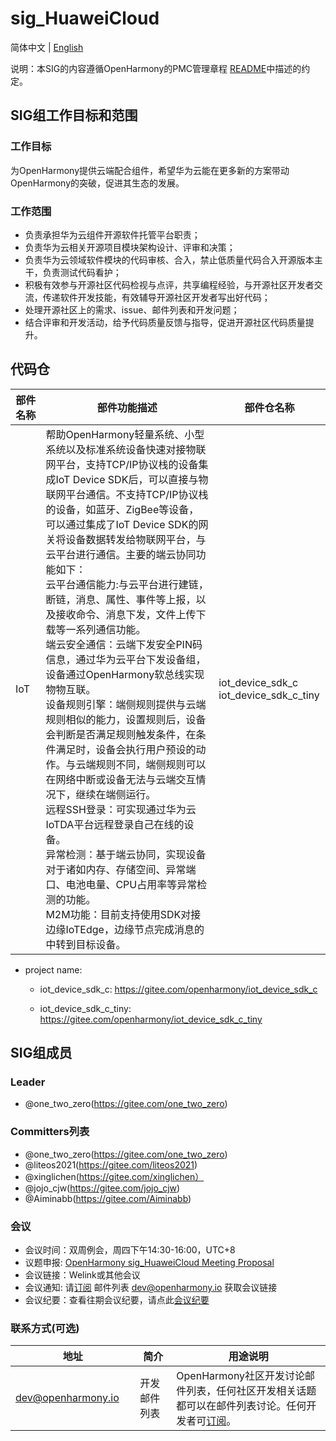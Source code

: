 # sig_HuaweiCloud
简体中文 | [English](./sig_huaweicloud.md)

说明：本SIG的内容遵循OpenHarmony的PMC管理章程 [README](/zh/pmc.md)中描述的约定。

## SIG组工作目标和范围

### 工作目标
为OpenHarmony提供云端配合组件，希望华为云能在更多新的方案带动OpenHarmony的突破，促进其生态的发展。

### 工作范围
- 负责承担华为云组件开源软件托管平台职责；
- 负责华为云相关开源项目模块架构设计、评审和决策；
- 负责华为云领域软件模块的代码审核、合入，禁止低质量代码合入开源版本主干，负责测试代码看护；
- 积极有效参与开源社区代码检视与点评，共享编程经验，与开源社区开发者交流，传递软件开发技能，有效辅导开源社区开发者写出好代码；
- 处理开源社区上的需求、issue、邮件列表和开发问题；
- 结合评审和开发活动，给予代码质量反馈与指导，促进开源社区代码质量提升。

## 代码仓

|部件名称<img width=100/>|部件功能描述<img width=200/>|部件仓名称<img width=100/>|
|---|---|---|
| IoT                      | 帮助OpenHarmony轻量系统、小型系统以及标准系统设备快速对接物联网平台，支持TCP/IP协议栈的设备集成IoT Device SDK后，可以直接与物联网平台通信。不支持TCP/IP协议栈的设备，如蓝牙、ZigBee等设备，可以通过集成了IoT Device SDK的网关将设备数据转发给物联网平台，与云平台进行通信。主要的端云协同功能如下：<br>云平台通信能力:与云平台进行建链，断链，消息、属性、事件等上报，以及接收命令、消息下发，文件上传下载等一系列通信功能。<br>端云安全通信：云端下发安全PIN码信息，通过华为云平台下发设备组，设备通过OpenHarmony软总线实现物物互联。<br>设备规则引擎：端侧规则提供与云端规则相似的能力，设置规则后，设备会判断是否满足规则触发条件，在条件满足时，设备会执行用户预设的动作。与云端规则不同，端侧规则可以在网络中断或设备无法与云端交互情况下，继续在端侧运行。<br/>远程SSH登录：可实现通过华为云IoTDA平台远程登录自己在线的设备。<br>异常检测：基于端云协同，实现设备对于诸如内存、存储空间、异常端口、电池电量、CPU占用率等异常检测的功能。<br>M2M功能：目前支持使用SDK对接边缘IoTEdge，边缘节点完成消息的中转到目标设备。 | iot_device_sdk_c<br>iot_device_sdk_c_tiny |

- project name:
  - iot_device_sdk_c: https://gitee.com/openharmony/iot_device_sdk_c
  
  - iot_device_sdk_c_tiny: https://gitee.com/openharmony/iot_device_sdk_c_tiny
  

## SIG组成员

### Leader
- @one_two_zero(https://gitee.com/one_two_zero)

### Committers列表
- @one_two_zero(https://gitee.com/one_two_zero)
- @liteos2021(https://gitee.com/liteos2021)
- @xinglichen(https://gitee.com/xinglichen）
- @jojo_cjw(https://gitee.com/jojo_cjw)
- @Aiminabb(https://gitee.com/Aiminabb)

### 会议
 - 会议时间：双周例会，周四下午14:30-16:00，UTC+8
 - 议题申报: [OpenHarmony sig_HuaweiCloud Meeting Proposal](https://shimo.im/sheets/zdkyBwNxgzCP8nA6/MODOC)
 - 会议链接：Welink或其他会议
 - 会议通知: 请[订阅](https://lists.openatom.io/postorius/lists/dev.openharmony.io) 邮件列表 dev@openharmony.io 获取会议链接
 - 会议纪要：查看往期会议纪要，请点此[会议纪要](https://gitee.com/openharmony-sig/sig-content/tree/master/huaweicloud/meetings)

### 联系方式(可选)
| 地址                                 | 简介        | 用途说明                                                         |
| ---------------------------------------|---------- | ------------------------------------------------------------ |
| dev@openharmony.io  <img width=120/>| 开发邮件列表 <img width=100/> | OpenHarmony社区开发讨论邮件列表，任何社区开发相关话题都可以在邮件列表讨论。任何开发者可[订阅](https://lists.openatom.io/postorius/lists/dev.openharmony.io)。<img width=200/>|
